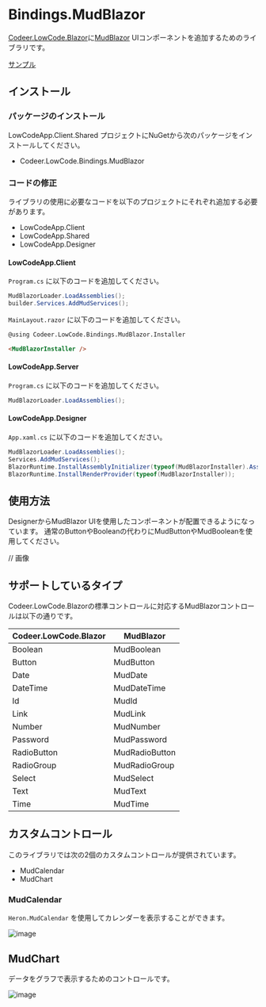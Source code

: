 # Bindings.MudBlazor

[Codeer.LowCode.Blazor](https://github.com/Codeer-Software/Codeer.LowCode.Blazor.Manual/blob/main/JP/README.md)に[MudBlazor](https://github.com/MudBlazor/MudBlazor) UIコンポーネントを追加するためのライブラリです。

[サンプル](https://lowcodedemo.azurewebsites.net/MudBlazor/MudBlazorHome)
## インストール

### パッケージのインストール

LowCodeApp.Client.Shared プロジェクトにNuGetから次のパッケージをインストールしてください。

- Codeer.LowCode.Bindings.MudBlazor

### コードの修正

ライブラリの使用に必要なコードを以下のプロジェクトにそれぞれ追加する必要があります。

- LowCodeApp.Client
- LowCodeApp.Shared
- LowCodeApp.Designer

#### LowCodeApp.Client

`Program.cs` に以下のコードを追加してください。

```csharp
MudBlazorLoader.LoadAssemblies();
builder.Services.AddMudServices();
```

`MainLayout.razor` に以下のコードを追加してください。

```html
@using Codeer.LowCode.Bindings.MudBlazor.Installer

<MudBlazorInstaller />
```

#### LowCodeApp.Server

`Program.cs` に以下のコードを追加してください。

```csharp
MudBlazorLoader.LoadAssemblies();
```

#### LowCodeApp.Designer

`App.xaml.cs` に以下のコードを追加してください。

```csharp
MudBlazorLoader.LoadAssemblies();
Services.AddMudServices();
BlazorRuntime.InstallAssemblyInitializer(typeof(MudBlazorInstaller).Assembly);
BlazorRuntime.InstallRenderProvider(typeof(MudBlazorInstaller));
```

## 使用方法

DesignerからMudBlazor UIを使用したコンポーネントが配置できるようになっています。
通常のButtonやBooleanの代わりにMudButtonやMudBooleanを使用してください。

// 画像

## サポートしているタイプ

Codeer.LowCode.Blazorの標準コントロールに対応するMudBlazorコントロールは以下の通りです。

| Codeer.LowCode.Blazor | MudBlazor |
| --- | --- |
| Boolean | MudBoolean |
| Button | MudButton |
| Date | MudDate |
| DateTime | MudDateTime |
| Id | MudId |
| Link | MudLink |
| Number | MudNumber |
| Password | MudPassword |
| RadioButton | MudRadioButton |
| RadioGroup | MudRadioGroup |
| Select | MudSelect |
| Text | MudText |
| Time | MudTime |

## カスタムコントロール

このライブラリでは次の2個のカスタムコントロールが提供されています。

- MudCalendar
- MudChart

### MudCalendar

`Heron.MudCalendar` を使用してカレンダーを表示することができます。

![image](https://github.com/user-attachments/assets/789c8147-831b-447a-96cf-48a52f8281fc)

## MudChart

データをグラフで表示するためのコントロールです。

![image](https://github.com/user-attachments/assets/7ca8fab0-7a6e-441c-bec5-6469ebce1ca4)

